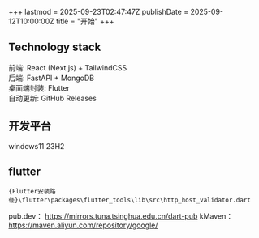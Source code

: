 +++
lastmod = 2025-09-23T02:47:47Z
publishDate = 2025-09-12T10:00:00Z
title = "开始"
+++

## Technology stack

前端: React (Next.js) + TailwindCSS  
后端: FastAPI + MongoDB  
桌面端封装: Flutter  
自动更新: GitHub Releases

## 开发平台

windows11 23H2

## flutter

```
{Flutter安装路径}\flutter\packages\flutter_tools\lib\src\http_host_validator.dart
```

pub.dev：        https://mirrors.tuna.tsinghua.edu.cn/dart-pub
kMaven：        https://maven.aliyun.com/repository/google/